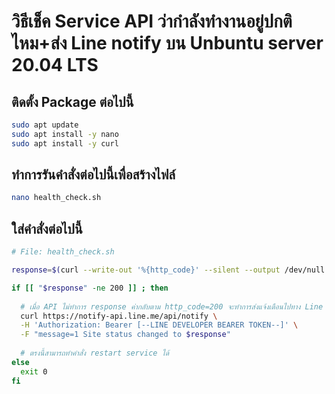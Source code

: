 # วิธีเช็ค Service API ว่ากำลังทำงานอยู่ปกติไหม+ส่ง Line notify บน Unbuntu server 20.04 LTS

## ติดตั้ง Package ต่อไปนี้
```bash
sudo apt update
sudo apt install -y nano
sudo apt install -y curl
```

## ทำการรันคำสั่งต่อไปนี้เพื่อสร้างไฟล์
```bash
nano health_check.sh
```

## ใส่คำสั่งต่อไปนี้
```bash
# File: health_check.sh

response=$(curl --write-out '%{http_code}' --silent --output /dev/null http://localhost:9999/v1/testCheck)

if [[ "$response" -ne 200 ]] ; then
  
  # เมื่อ API ไม่ทำการ response ค่ากลับตาม http_code=200 จะทำการส่งแจ้งเตือนไปทาง Line notify
  curl https://notify-api.line.me/api/notify \
  -H 'Authorization: Bearer [--LINE DEVELOPER BEARER TOKEN--]' \
  -F "message=1 Site status changed to $response"
  
  # ตรงนี้สามารถทำคำสั่ง restart service ได้
else
  exit 0
fi
```


